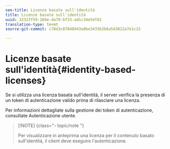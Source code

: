```yaml
---
seo-title: Licenze basate sull'identità
title: Licenze basate sull'identità
uuid: 32323f59-184e-4a70-bf33-ad1c34e54fd2
translation-type: tm+mt
source-git-commit: c78d3c87848943a0be3433b2b6a543822a7e1c15

---
```



# Licenze basate sull&#39;identità{#identity-based-licenses}

Se si utilizza una licenza basata sull&#39;identità, il server verifica la presenza di un token di autenticazione valido prima di rilasciare una licenza.

Per informazioni dettagliate sulla gestione dei token di autenticazione, consultate Autenticazione [](../../../protecting-content/implementing-the-license-server/processing-drm-requests.md#user-authentication) utente.

>[!NOTE] {class=&quot;- topic/note &quot;}
>
>Per visualizzare in anteprima una licenza per il contenuto basato sull&#39;identità, il client deve eseguire l&#39;autenticazione.

